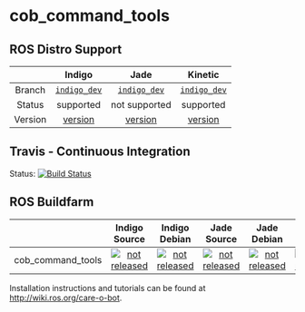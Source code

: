 cob_command_tools
===========

## ROS Distro Support

|         | Indigo | Jade | Kinetic |
|:-------:|:------:|:----:|:-------:|
| Branch  | [`indigo_dev`](https://github.com/ipa320/cob_command_tools/tree/indigo_dev) | [`indigo_dev`](https://github.com/ipa320/cob_command_tools/tree/indigo_dev) | [`indigo_dev`](https://github.com/ipa320/cob_command_tools/tree/indigo_dev) |
| Status  |  supported | not supported |  supported |
| Version | [version](http://repositories.ros.org/status_page/ros_indigo_default.html?q=cob_command_tools) | [version](http://repositories.ros.org/status_page/ros_jade_default.html?q=cob_command_tools) | [version](http://repositories.ros.org/status_page/ros_kinetic_default.html?q=cob_command_tools) |

## Travis - Continuous Integration

Status: [![Build Status](https://travis-ci.org/ipa320/cob_command_tools.svg?branch=indigo_dev)](https://travis-ci.org/ipa320/cob_command_tools)

## ROS Buildfarm

|         | Indigo Source | Indigo Debian | Jade Source | Jade Debian |  Kinetic Source  |  Kinetic Debian |
|:-------:|:-------------------:|:-------------------:|:-------------------:|:-------------------:|:-------------------:|:-------------------:|
| cob_command_tools | [![not released](http://build.ros.org/buildStatus/icon?job=Isrc_uT__cob_command_tools__ubuntu_trusty__source)](http://build.ros.org/view/Isrc_uT/job/Isrc_uT__cob_command_tools__ubuntu_trusty__source/) | [![not released](http://build.ros.org/buildStatus/icon?job=Ibin_uT64__cob_command_tools__ubuntu_trusty_amd64__binary)](http://build.ros.org/view/Ibin_uT64/job/Ibin_uT64__cob_command_tools__ubuntu_trusty_amd64__binary/) | [![not released](http://build.ros.org/buildStatus/icon?job=Jsrc_uT__cob_command_tools__ubuntu_trusty__source)](http://build.ros.org/view/Jsrc_uT/job/Jsrc_uT__cob_command_tools__ubuntu_trusty__source/) | [![not released](http://build.ros.org/buildStatus/icon?job=Jbin_uT64__cob_command_tools__ubuntu_trusty_amd64__binary)](http://build.ros.org/view/Jbin_uT64/job/Jbin_uT64__cob_command_tools__ubuntu_trusty_amd64__binary/) | [![not released](http://build.ros.org/buildStatus/icon?job=Ksrc_uX__cob_command_tools__ubuntu_xenial__source)](http://build.ros.org/view/Ksrc_uX/job/Ksrc_uX__cob_command_tools__ubuntu_xenial__source/) | [![not released](http://build.ros.org/buildStatus/icon?job=Kbin_uX64__cob_command_tools__ubuntu_xenial_amd64__binary)](http://build.ros.org/view/Kbin_uX64/job/Kbin_uX64__cob_command_tools__ubuntu_xenial_amd64__binary/) |

Installation instructions and tutorials can be found at http://wiki.ros.org/care-o-bot.
